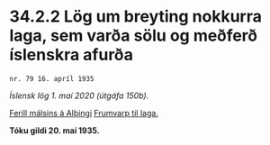 # 34.2.2 Lög um breyting nokkurra laga, sem varða sölu og meðferð íslenskra afurða

`nr. 79 16. apríl 1935`

_Íslensk lög 1. maí 2020 (útgáfa 150b)._

[Ferill málsins á Alþingi](https://www.althingi.is/thingstorf/thingmalalistar-eftir-thingum/ferill/?ltg=49&mnr=86)
[Frumvarp til laga.](https://www.althingi.is/altext/49/s/pdf/0115.pdf)

**Tóku gildi 20. maí 1935.**

